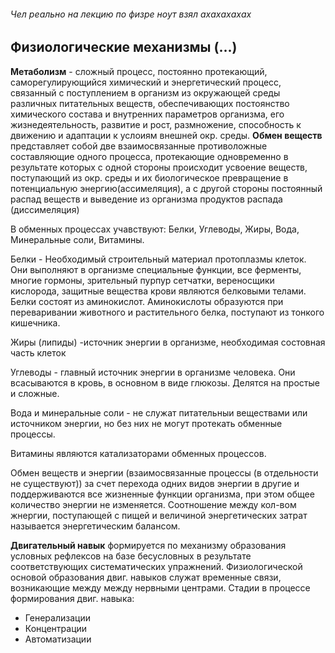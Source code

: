 ###### Чел реально на лекцию по физре ноут взял ахахахахах

## Физиологические механизмы (...)

**Метаболизм** - сложный процесс, постоянно протекающий, саморегулирующийся химический и энергетический процесс, связанный с поступлением в организм из окружающей среды различных питательных веществ, обеспечивающих постоянство химического состава и внутренних параметров организма, его жизнедеятельность, развитие и рост, размножение, способность к движению и адаптации к услоиям внешней окр. среды. **Обмен веществ** представляет собой две взаимосвязанные противоложные составляющие одного процесса, протекающие одновременно в результате которых с одной стороны происходит усвоение веществ, поступающий из окр. среды и их биологическое превращение в потенциальную энергию(ассимеляция), а с другой стороны постоянный распад веществ и выведение из организма продуктов распада (диссимеляция)

В обменных процессах учавствуют: Белки, Углеводы, Жиры, Вода, Минеральные соли, Витамины.

Белки - Необходимый строительный материал протоплазмы клеток. Они выполняют в организме специальные функции, все ферменты, многие гормоны, зрительный пурпур сетчатки, вереносщики кислорода, защитные вещества крови являются белковыми телами. Белки состоят из аминокислот. Аминокислоты образуются при переваривании животного и растительного белка, поступают из тонкого кишечника.

Жиры (липиды) -источник энергии в организме, необходимая состовная часть клеток

Углеводы - главный источник энергии в организме человека.  Они всасываются в кровь, в основном в виде глюкозы. Делятся на простые и сложные. 

Вода и минеральные соли - не служат питательныи веществами или источником энергии, но без них не могут протекать обменные процессы.

Витамины являются катализаторами обменных процессов.

Обмен веществ и энергии (взаимосвязанные процессы (в отдельности не существуют)) за счет перехода одних видов энергии в другие и поддерживаются все жизненные функции организма, при этом общее количество энергии не изменяется. Соотношение между кол-вом жнергии, поступающей с пищей и величиной энергетических затрат называется энергетическим балансом. 


**Двигательный навык** формируется по механизму образования условных рефлексов на базе бесусловных в результате соответствующих систематических упражнений. Физиологической основой образования двиг. навыков служат временные связи, возникающие между между нервными центрами.
Стадии в процессе формирования двиг. навыка:
- Генерализации
- Концентрации
- Автоматизации



